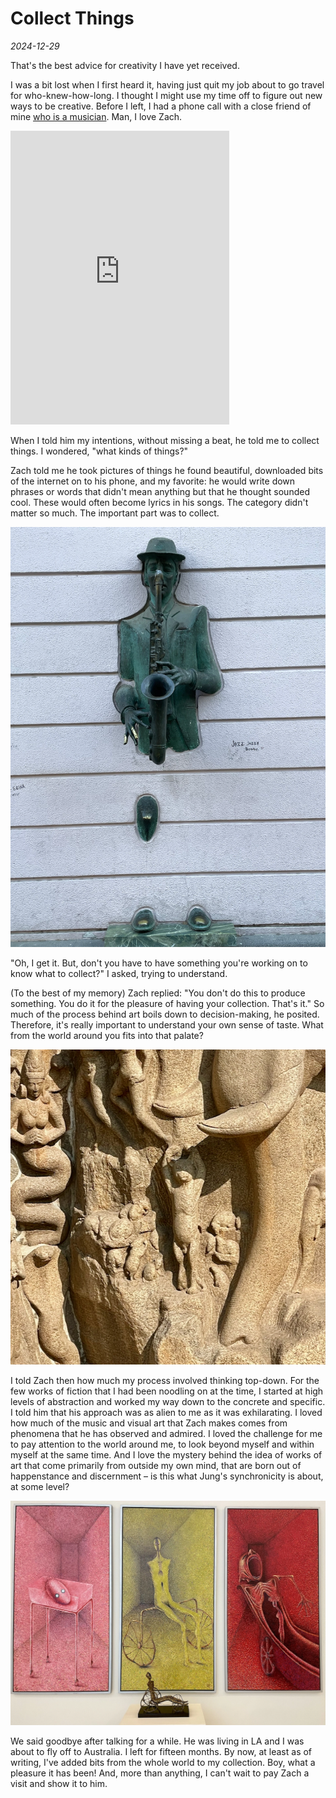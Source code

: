 # Collect Things

_2024-12-29_

That's the best advice for creativity I have yet received.

I was a bit lost when I first heard it, having just quit my job about to go travel for who-knew-how-long. I thought I
might use my time off to figure out new ways to be creative. Before I left, I had a phone call with a close friend of
mine [who is a musician](https://www.instagram.com/wyrm.rilye/). Man, I love Zach.

<iframe style="border: 0; width: 350px; height: 470px;" src="https://bandcamp.com/EmbeddedPlayer/album=2738656371/size=large/bgcol=333333/linkcol=2ebd35/tracklist=false/transparent=true/" seamless><a href="https://wyrm-rilye.bandcamp.com/album/drone-love-me">
Drone love me by Wyrm Rilye</a></iframe>

When I told him my intentions, without missing a beat, he told me to collect things. I wondered, "what kinds of things?"

Zach told me he took pictures of things he found beautiful, downloaded bits of the internet on to his phone, and my
favorite: he would write down phrases or words that didn't mean anything but that he thought sounded cool. These would
often become lyrics in his songs. The category didn't matter so much. The important part was to collect.

![If walls could jam](/assets/sax.webp)

"Oh, I get it. But, don't you have to have something you're working on to know what to collect?" I asked, trying
to understand.

(To the best of my memory) Zach replied: "You don't do this to produce something. You do it for the pleasure of having
your collection. That's it." So much of the process behind art boils down to decision-making, he posited. Therefore,
it's really important to understand your own sense of taste. What from the world around you fits into that palate?

![A cat making fun of a god](/assets/sarcatstic.webp)

I told Zach then how much my process involved thinking top-down. For the few works of fiction that I had been noodling
on at the time, I started at high levels of abstraction and worked my way down to the concrete and specific. I told him
that his approach was as alien to me as it was exhilarating. I loved how much of the music and visual art that Zach
makes comes from phenomena that he has observed and admired. I loved the challenge for me to pay attention to the world
around me, to look beyond myself and within myself at the same time. And I love the mystery behind the idea of works of
art that come primarily from outside my own mind, that are born out of happenstance and discernment – is this what
Jung's synchronicity is about, at some level?

![Birth, Aging, Dying](/assets/birth-aging-dying.webp)

We said goodbye after talking for a while. He was living in LA and I was about to fly off to Australia. I left for
fifteen months. By now, at least as of writing, I've added bits from the whole world to my collection. Boy, what a
pleasure it has been! And, more than anything, I can't wait to pay Zach a visit and show it to him.